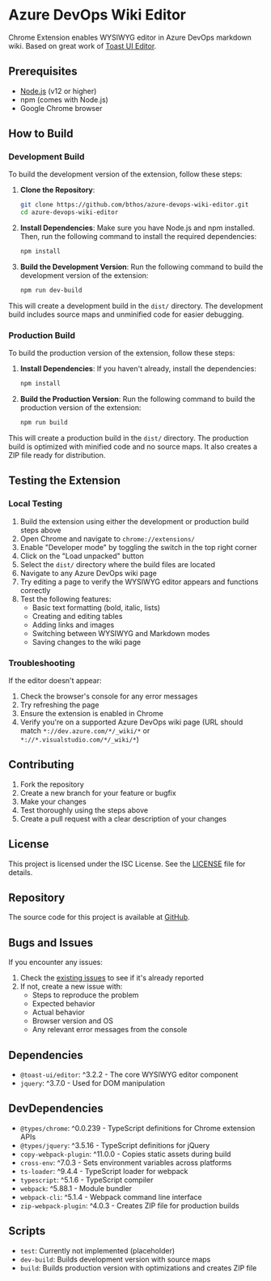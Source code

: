 # Azure DevOps Wiki Editor

Chrome Extension enables WYSIWYG editor in Azure DevOps markdown wiki. Based on great work of [Toast UI Editor](https://github.com/nhn/tui.editor).

## Prerequisites

- [Node.js](https://nodejs.org/) (v12 or higher)
- npm (comes with Node.js)
- Google Chrome browser

## How to Build

### Development Build

To build the development version of the extension, follow these steps:

1. **Clone the Repository**:
   ```sh
   git clone https://github.com/bthos/azure-devops-wiki-editor.git
   cd azure-devops-wiki-editor
   ```

2. **Install Dependencies**:
   Make sure you have Node.js and npm installed. Then, run the following command to install the required dependencies:
   ```sh
   npm install
   ```

3. **Build the Development Version**:
   Run the following command to build the development version of the extension:
   ```sh
   npm run dev-build
   ```

This will create a development build in the `dist/` directory. The development build includes source maps and unminified code for easier debugging.

### Production Build

To build the production version of the extension, follow these steps:

1. **Install Dependencies**: 
   If you haven't already, install the dependencies:
   ```sh
   npm install
   ```

2. **Build the Production Version**: 
   Run the following command to build the production version of the extension:
   ```sh
   npm run build
   ```

This will create a production build in the `dist/` directory. The production build is optimized with minified code and no source maps. It also creates a ZIP file ready for distribution.

## Testing the Extension

### Local Testing

1. Build the extension using either the development or production build steps above
2. Open Chrome and navigate to `chrome://extensions/`
3. Enable "Developer mode" by toggling the switch in the top right corner
4. Click on the "Load unpacked" button
5. Select the `dist/` directory where the build files are located
6. Navigate to any Azure DevOps wiki page
7. Try editing a page to verify the WYSIWYG editor appears and functions correctly
8. Test the following features:
   - Basic text formatting (bold, italic, lists)
   - Creating and editing tables
   - Adding links and images
   - Switching between WYSIWYG and Markdown modes
   - Saving changes to the wiki page

### Troubleshooting

If the editor doesn't appear:
1. Check the browser's console for any error messages
2. Try refreshing the page
3. Ensure the extension is enabled in Chrome
4. Verify you're on a supported Azure DevOps wiki page (URL should match `*://dev.azure.com/*/_wiki/*` or `*://*.visualstudio.com/*/_wiki/*`)

## Contributing

1. Fork the repository
2. Create a new branch for your feature or bugfix
3. Make your changes
4. Test thoroughly using the steps above
5. Create a pull request with a clear description of your changes

## License

This project is licensed under the ISC License. See the [LICENSE](LICENSE) file for details.

## Repository

The source code for this project is available at [GitHub](https://github.com/bthos/azure-devops-wiki-editor).

## Bugs and Issues

If you encounter any issues:
1. Check the [existing issues](https://github.com/bthos/azure-devops-wiki-editor/issues) to see if it's already reported
2. If not, create a new issue with:
   - Steps to reproduce the problem
   - Expected behavior
   - Actual behavior
   - Browser version and OS
   - Any relevant error messages from the console

## Dependencies

- `@toast-ui/editor`: ^3.2.2 - The core WYSIWYG editor component
- `jquery`: ^3.7.0 - Used for DOM manipulation

## DevDependencies

- `@types/chrome`: ^0.0.239 - TypeScript definitions for Chrome extension APIs
- `@types/jquery`: ^3.5.16 - TypeScript definitions for jQuery
- `copy-webpack-plugin`: ^11.0.0 - Copies static assets during build
- `cross-env`: ^7.0.3 - Sets environment variables across platforms
- `ts-loader`: ^9.4.4 - TypeScript loader for webpack
- `typescript`: ^5.1.6 - TypeScript compiler
- `webpack`: ^5.88.1 - Module bundler
- `webpack-cli`: ^5.1.4 - Webpack command line interface
- `zip-webpack-plugin`: ^4.0.3 - Creates ZIP file for production builds

## Scripts

- `test`: Currently not implemented (placeholder)
- `dev-build`: Builds development version with source maps
- `build`: Builds production version with optimizations and creates ZIP file
